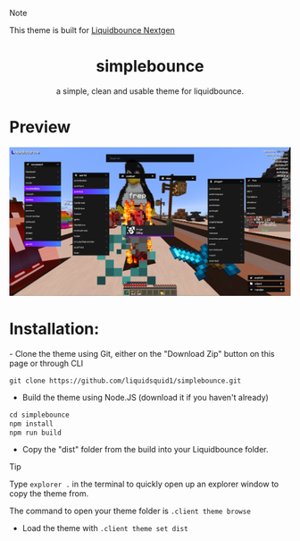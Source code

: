 > [!NOTE]
> This theme is built for [Liquidbounce Nextgen](http://github.com/CCBlueX/Liquidbounce/blob/nextgen)

<h1 align="center">
  simplebounce
</h1>

<p align="center">
  a simple, clean and usable theme for liquidbounce.
</p>

<h1>Preview</h1>
<img src="https://github.com/liquidsquid1/simplebounce/blob/main/.github/img/pic.png" />

<h1>Installation:</h1>
- Clone the theme using Git, either on the "Download Zip" button on this page or through CLI

```
git clone https://github.com/liquidsquid1/simplebounce.git
```

- Build the theme using Node.JS (download it if you haven't already)
```
cd simplebounce
npm install
npm run build
```

- Copy the "dist" folder from the build into your Liquidbounce folder.

> [!TIP]
> Type `explorer .` in the terminal to quickly open up an explorer window to copy the theme from.

The command to open your theme folder is `.client theme browse`

- Load the theme with `.client theme set dist`
